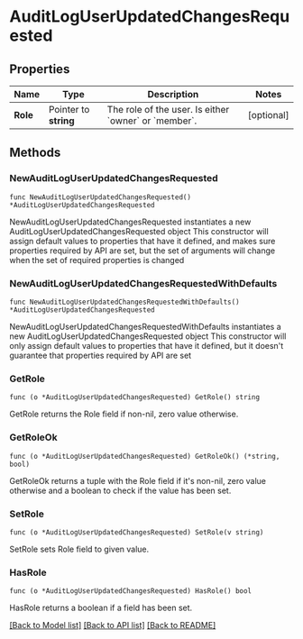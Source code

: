 # AuditLogUserUpdatedChangesRequested

## Properties

Name | Type | Description | Notes
------------ | ------------- | ------------- | -------------
**Role** | Pointer to **string** | The role of the user. Is either &#x60;owner&#x60; or &#x60;member&#x60;. | [optional] 

## Methods

### NewAuditLogUserUpdatedChangesRequested

`func NewAuditLogUserUpdatedChangesRequested() *AuditLogUserUpdatedChangesRequested`

NewAuditLogUserUpdatedChangesRequested instantiates a new AuditLogUserUpdatedChangesRequested object
This constructor will assign default values to properties that have it defined,
and makes sure properties required by API are set, but the set of arguments
will change when the set of required properties is changed

### NewAuditLogUserUpdatedChangesRequestedWithDefaults

`func NewAuditLogUserUpdatedChangesRequestedWithDefaults() *AuditLogUserUpdatedChangesRequested`

NewAuditLogUserUpdatedChangesRequestedWithDefaults instantiates a new AuditLogUserUpdatedChangesRequested object
This constructor will only assign default values to properties that have it defined,
but it doesn't guarantee that properties required by API are set

### GetRole

`func (o *AuditLogUserUpdatedChangesRequested) GetRole() string`

GetRole returns the Role field if non-nil, zero value otherwise.

### GetRoleOk

`func (o *AuditLogUserUpdatedChangesRequested) GetRoleOk() (*string, bool)`

GetRoleOk returns a tuple with the Role field if it's non-nil, zero value otherwise
and a boolean to check if the value has been set.

### SetRole

`func (o *AuditLogUserUpdatedChangesRequested) SetRole(v string)`

SetRole sets Role field to given value.

### HasRole

`func (o *AuditLogUserUpdatedChangesRequested) HasRole() bool`

HasRole returns a boolean if a field has been set.


[[Back to Model list]](../README.md#documentation-for-models) [[Back to API list]](../README.md#documentation-for-api-endpoints) [[Back to README]](../README.md)


